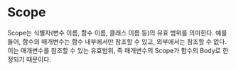 # Scope
Scope는 식별자(변수 이름, 함수 이름, 클래스 이름 등)의 유효 범위를 의미한다.
예를 들어, 함수의 매개변수는 함수 내부에서만 참조할 수 있고, 외부에서는 참조할 수 없다. 이는 매개변수를 참조할 수 있는 유효범위, 즉 매개변수의 Scope가 함수의 Body로 한정되기 때문이다.
